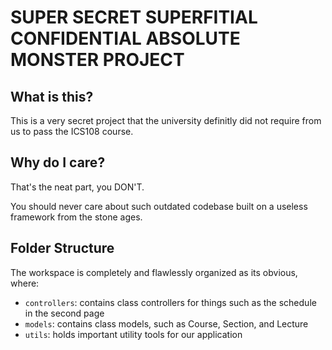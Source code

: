 # SUPER SECRET SUPERFITIAL CONFIDENTIAL ABSOLUTE MONSTER PROJECT

## What is this?

This is a very secret project that the university definitly did not require from us to pass the ICS108 course.

## Why do I care?

That's the neat part, you DON'T.

You should never care about such outdated codebase built on a useless framework from the stone ages.

## Folder Structure

The workspace is completely and flawlessly organized as its obvious, where:

-   `controllers`: contains class controllers for things such as the schedule in the second page
-   `models`: contains class models, such as Course, Section, and Lecture
-   `utils`: holds important utility tools for our application
